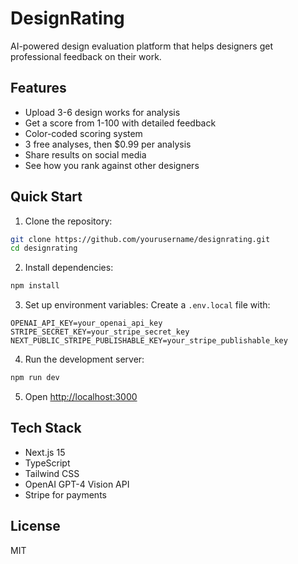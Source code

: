 # DesignRating

AI-powered design evaluation platform that helps designers get professional feedback on their work.

## Features

- Upload 3-6 design works for analysis
- Get a score from 1-100 with detailed feedback
- Color-coded scoring system
- 3 free analyses, then $0.99 per analysis
- Share results on social media
- See how you rank against other designers

## Quick Start

1. Clone the repository:
```bash
git clone https://github.com/yourusername/designrating.git
cd designrating
```

2. Install dependencies:
```bash
npm install
```

3. Set up environment variables:
Create a `.env.local` file with:
```env
OPENAI_API_KEY=your_openai_api_key
STRIPE_SECRET_KEY=your_stripe_secret_key
NEXT_PUBLIC_STRIPE_PUBLISHABLE_KEY=your_stripe_publishable_key
```

4. Run the development server:
```bash
npm run dev
```

5. Open [http://localhost:3000](http://localhost:3000)

## Tech Stack

- Next.js 15
- TypeScript
- Tailwind CSS
- OpenAI GPT-4 Vision API
- Stripe for payments

## License

MIT